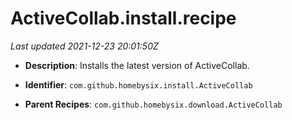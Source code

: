 # ActiveCollab.install.recipe

_Last updated 2021-12-23 20:01:50Z_

- **Description**: Installs the latest version of ActiveCollab.

- **Identifier**: `com.github.homebysix.install.ActiveCollab`

- **Parent Recipes**: `com.github.homebysix.download.ActiveCollab`
